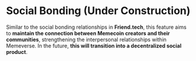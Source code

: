 # Social Bonding (Under Construction)

Similar to the social bonding relationships in **Friend.tech**, this feature aims to **maintain the connection between Memecoin creators and their communities**, strengthening the interpersonal relationships within Memeverse. In the future, **this will transition into a decentralized social product**.
